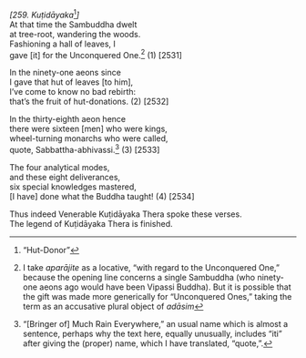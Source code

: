 *\[259. Kuṭidāyaka*[^1]*\]*  
At that time the Sambuddha dwelt  
at tree-root, wandering the woods.  
Fashioning a hall of leaves, I  
gave \[it\] for the Unconquered One.[^2] (1) \[2531\]

In the ninety-one aeons since  
I gave that hut of leaves \[to him\],  
I’ve come to know no bad rebirth:  
that’s the fruit of hut-donations. (2) \[2532\]

In the thirty-eighth aeon hence  
there were sixteen \[men\] who were kings,  
wheel-turning monarchs who were called,  
quote, Sabbattha-abhivassi.[^3] (3) \[2533\]

The four analytical modes,  
and these eight deliverances,  
six special knowledges mastered,  
\[I have\] done what the Buddha taught! (4) \[2534\]

Thus indeed Venerable Kuṭidāyaka Thera spoke these verses.  
The legend of Kuṭidāyaka Thera is finished.

[^1]: “Hut-Donor”

[^2]: I take *aparājite* as a locative, “with regard to the Unconquered
    One,” because the opening line concerns a single Sambuddha (who
    ninety-one aeons ago would have been Vipassi Buddha). But it is
    possible that the gift was made more generically for “Unconquered
    Ones,” taking the term as an accusative plural object of *adāsim*

[^3]: “\[Bringer of\] Much Rain Everywhere,” an usual name which is
    almost a sentence, perhaps why the text here, equally unusually,
    includes “iti” after giving the (proper) name, which I have
    translated, “quote,”.

